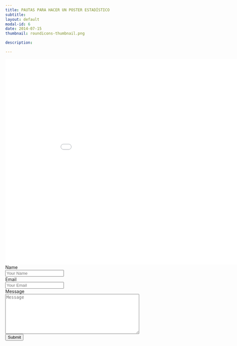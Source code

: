 ```yaml
---
title: PAUTAS PARA HACER UN POSTER ESTADÍSTICO
subtitle: 
layout: default
modal-id: 6
date: 2014-07-15
thumbnail: roundicons-thumbnail.png

description: 

---
```


<html>
<body>
<embed src="img/guia.pdf" width="950" height="650">
</body>
</html>



<form action="http://getsimpleform.com/messages?form_api_token=d4adadd6d2b60663120c126755c818ee" method="post">
  <input type='hidden' name='redirect_to' value='http://minhajuddin.com/thank-you' />
  <label for='name'>Name</label>
  <br />
  <input type='text' id='name' name='name' placeholder='Your Name' />
  <br />
  <label for='email'>Email</label>
  <br />
  <input type='text' id='email' name='email' placeholder='Your Email' />
  <br />
  <label for='email'>Message</label>
  <br />
  <textarea id='message' name='message' placeholder='Message' rows='8' cols='50'></textarea>
  <br />
  <input type='submit' value='Submit' />
</form>

